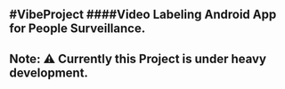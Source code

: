 #VibeProject
####Video Labeling Android App for People Surveillance.  
---
**Note: :warning: Currently this Project is under heavy development.**
---
